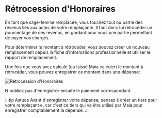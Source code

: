 # Rétrocession d'Honoraires

En tant que sage-femme remplacée, vous touchez tout ou partie des revenus liés aux actes de votre remplaçante.
Il faut donc lui rétrocéder un pourcentage de ces revenus, en gardant pour vous une partie permettant de payer vos charges.

Pour déterminer le montant à rétrocéder, vous pouvez créer un nouveau remplacement depuis la fiche d'informations professionnelle et utiliser le rapport de remplacement.


Une fois que vous avez calculé (ou laissé Maia calculer) le montant à rétrocéder, vous pouvez enregistrer ce montant dans une dépense:

![Rétrocession d'Honoraires](/img/accounting/retrocession.png)

N'oubliez pas d'enregistrer ensuite le paiement correspondant.


:::tip Astuce
Avant d'enregistrer votre dépense, pensez à créer un tiers pour votre remplaçant·e, car c'est ce tiers qui va être utilisé par Maia pour enregistrer comptablement la dépense.
:::